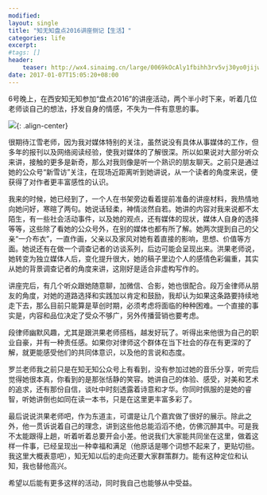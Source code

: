 ```yaml
---
modified:
layout: single
title: "知无知盘点2016讲座侧记【生活】"
categories: life
excerpt:
#tags: []
header:
    teaser: http://wx4.sinaimg.cn/large/0069kOcAly1fbihh3rv5vj30yo0jijwa.jpg
date: 2017-01-07T15:05:20+08:00
---
```



6号晚上，在西安知无知参加“盘点2016”的讲座活动，两个半小时下来，听着几位老师谈自己的想法，抒发自身的情感，不失为一件有意思的事。

![](http://wx4.sinaimg.cn/large/0069kOcAly1fbihh3rv5vj30yo0jijwa.jpg){: .align-center}

很期待江雪老师，因为我对媒体特别的关注，虽然说没有具体从事媒体的工作，但多年的报刊以及网络阅读经验，使我对媒体的了解很深。所以如果说对大部分听众来讲，接触的更多是新奇，那么对我则像是听一个熟识的朋友聊天。之前只是通过她的公众号“新雪访”关注，在现场近距离听到她讲说，从一个读者的角度来说，便获得了对作者更丰富感性的认识。

我来的时候，她已经到了，一个人在书架旁边看着提前准备的讲座材料，我热情地向她问好，寒暄了两句。她说话轻柔，神情淡然自若。她讲的内容对我来说都不太陌生，有一些社会活动事件，以及她的观点，还有媒体的现状，媒体人自身的选择等等，这些除了看她的公众号外，在别的媒体也都有所了解。她两次提到自己的父亲“一介布衣”，一直作画，父亲以及家风对她有着直接的影响，思想、价值等方面。她说还有在做一个调查记者的访谈系列，后边可能会呈现出来。洪果老师说，她转变为独立媒体人后，变化提升很大，她的稿子里边个人的感情色彩偏重，其实从她的背景调查记者的角度来讲，这刚好是适合非虚构写作的。

讲座完后，有几个听众跟她随意聊，加微信、合影，她也很配合。段万金律师从朋友的角度，对她的道路选择和实践加以肯定和鼓励，我却认为如果这条路要持续地走下去，那么目前只能算是草创时期，必须考虑将面临的种种困难。一个直接的事实是，内容和品位决定了受众不够广，另外传播营销也要考虑。

段律师幽默风趣，尤其是跟洪果老师搭档，越发好玩了。听得出来他很为自己的职业自豪，并有一种责任感。如果你对律师这个群体在当下社会的存在有更深的了解，就更能感受他们的共同体意识，以及他的言说和态度。

罗兰老师我之前只是在知无知公众号上有看到，没有参加过她的音乐分享，听完后觉得她很本真，你看到的是那张恬静的笑容。她讲自己的体验、感受，对美和艺术的追求，还有那份自信，谈吐中时刻透露着诗意和才华。你同时佩服的是她的睿智，听她讲倒也如同在读一本书，只是在这里更丰富多彩了。

最后说说洪果老师吧，作为东道主，可谓是让几个嘉宾做了很好的展示。除此之外，他一贯诉说着自己的理念，讲到这些他总能滔滔不绝，仿佛沉醉其中。可是我不太能跟得上趟，听着听着总要开会小差。他说我们大家能共同坐在这里，做着这样一件事，已经呈现出一种幸福和满足（他原话是哪个词想不起来了，更贴切些。我这里大概表意吧），知无知以后的走向还要大家群策群力。能有这种定位和认知，我也替他高兴。

希望以后能有更多这样的活动，同时我自己也能够从中受益。









